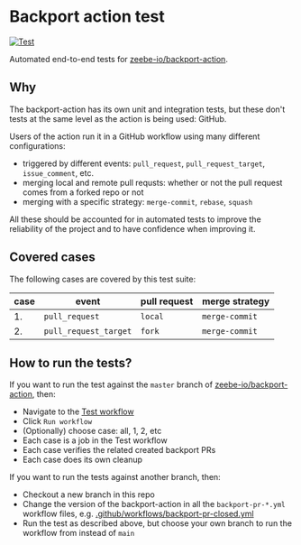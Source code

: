 # Backport action test
[![Test](https://github.com/korthout/backport-action-test/actions/workflows/test.yml/badge.svg)](https://github.com/korthout/backport-action-test/actions/workflows/test.yml)

Automated end-to-end tests for [zeebe-io/backport-action](https://github.com/zeebe-io/backport-action).

## Why
The backport-action has its own unit and integration tests, but these don't tests at the same level as the action is being used: GitHub.

Users of the action run it in a GitHub workflow using many different configurations:
- triggered by different events: `pull_request`, `pull_request_target`, `issue_comment`, etc.
- merging local and remote pull requsts: whether or not the pull request comes from a forked repo or not
- merging with a specific strategy: `merge-commit`, `rebase`, `squash`

All these should be accounted for in automated tests to improve the reliability of the project and to have confidence when improving it.

## Covered cases
The following cases are covered by this test suite:

| case | event                 | pull request | merge strategy  |
| ---- | --------------------- | ------------ | --------------- |
| 1.   | `pull_request`        | `local`      | `merge-commit`  |
| 2.   | `pull_request_target` | `fork`       | `merge-commit`  |

## How to run the tests?
If you want to run the test against the `master` branch of [zeebe-io/backport-action](https://github.com/zeebe-io/backport-action), then:
- Navigate to the [Test workflow](https://github.com/korthout/backport-action-test/actions/workflows/test.yml)
- Click `Run workflow`
- (Optionally) choose case: all, 1, 2, etc
- Each case is a job in the Test workflow
- Each case verifies the related created backport PRs
- Each case does its own cleanup

If you want to run the tests against another branch, then:
- Checkout a new branch in this repo
- Change the version of the backport-action in all the `backport-pr-*.yml` workflow files,
  e.g. [.github/workflows/backport-pr-closed.yml](https://github.com/korthout/backport-action-test/blob/ebf96ba361706772b427f0cd137ecf6aa162b701/.github/workflows/backport-pr-closed.yml#L20)
- Run the test as described above, but choose your own branch to run the workflow from instead of `main`
